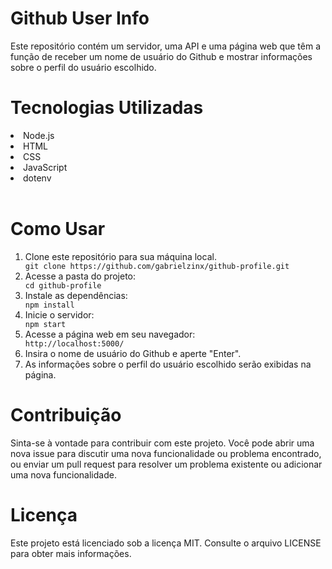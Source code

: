 <h1><strong>Github User Info</strong></h1>

<p>Este repositório contém um servidor, uma API e uma página web que têm a função de receber um nome de usuário do Github e mostrar informações sobre o perfil do usuário escolhido.</p>

<h1>Tecnologias Utilizadas</h1>

<li>Node.js</li>
<li>HTML</li>
<li>CSS</li>
<li>JavaScript</li>
<li>dotenv</li>
<br>

<h1>Como Usar</h1>
<ol>
    <li>Clone este repositório para sua máquina local.</li>
    <code>git clone https://github.com/gabrielzinx/github-profile.git</code>
    <li>Acesse a pasta do projeto:</li>
    <code>cd github-profile</code>
    <li>Instale as dependências:</li>
    <code>npm install</code>
    <li>Inicie o servidor:</li>
    <code>npm start</code>
    <li>Acesse a página web em seu navegador:</li>
    <code>http://localhost:5000/</code>
    <li>Insira o nome de usuário do Github e aperte "Enter".</li>
    <li>As informações sobre o perfil do usuário escolhido serão exibidas na página.</li>
</ol>

<h1>Contribuição</h1>
<p>Sinta-se à vontade para contribuir com este projeto. Você pode abrir uma nova issue para discutir uma nova funcionalidade ou problema encontrado, ou enviar um pull request para resolver um problema existente ou adicionar uma nova funcionalidade.</p>

<h1>Licença</h1>
<p>Este projeto está licenciado sob a licença MIT. Consulte o arquivo LICENSE para obter mais informações.</p>